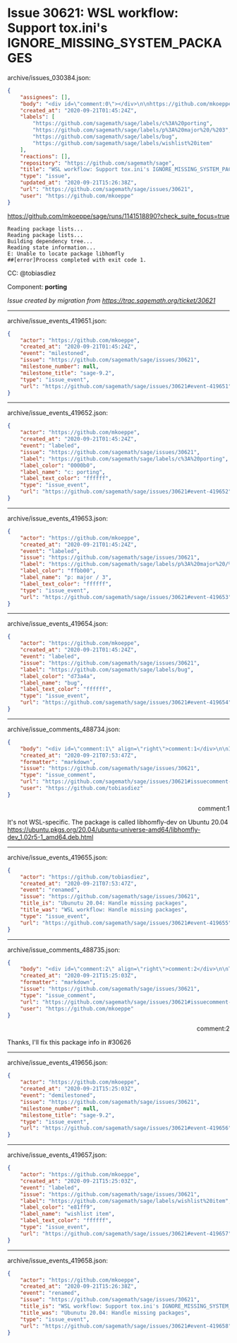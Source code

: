# Issue 30621: WSL workflow: Support tox.ini's IGNORE_MISSING_SYSTEM_PACKAGES

archive/issues_030384.json:
```json
{
    "assignees": [],
    "body": "<div id=\"comment:0\"></div>\n\nhttps://github.com/mkoeppe/sage/runs/1141518890?check_suite_focus=true\n\n```\nReading package lists...\nReading package lists...\nBuilding dependency tree...\nReading state information...\nE: Unable to locate package libhomfly\n##[error]Process completed with exit code 1.\n```\n\nCC:  @tobiasdiez\n\nComponent: **porting**\n\n_Issue created by migration from https://trac.sagemath.org/ticket/30621_\n\n",
    "created_at": "2020-09-21T01:45:24Z",
    "labels": [
        "https://github.com/sagemath/sage/labels/c%3A%20porting",
        "https://github.com/sagemath/sage/labels/p%3A%20major%20/%203",
        "https://github.com/sagemath/sage/labels/bug",
        "https://github.com/sagemath/sage/labels/wishlist%20item"
    ],
    "reactions": [],
    "repository": "https://github.com/sagemath/sage",
    "title": "WSL workflow: Support tox.ini's IGNORE_MISSING_SYSTEM_PACKAGES",
    "type": "issue",
    "updated_at": "2020-09-21T15:26:38Z",
    "url": "https://github.com/sagemath/sage/issues/30621",
    "user": "https://github.com/mkoeppe"
}
```
<div id="comment:0"></div>

https://github.com/mkoeppe/sage/runs/1141518890?check_suite_focus=true

```
Reading package lists...
Reading package lists...
Building dependency tree...
Reading state information...
E: Unable to locate package libhomfly
##[error]Process completed with exit code 1.
```

CC:  @tobiasdiez

Component: **porting**

_Issue created by migration from https://trac.sagemath.org/ticket/30621_





---

archive/issue_events_419651.json:
```json
{
    "actor": "https://github.com/mkoeppe",
    "created_at": "2020-09-21T01:45:24Z",
    "event": "milestoned",
    "issue": "https://github.com/sagemath/sage/issues/30621",
    "milestone_number": null,
    "milestone_title": "sage-9.2",
    "type": "issue_event",
    "url": "https://github.com/sagemath/sage/issues/30621#event-419651"
}
```



---

archive/issue_events_419652.json:
```json
{
    "actor": "https://github.com/mkoeppe",
    "created_at": "2020-09-21T01:45:24Z",
    "event": "labeled",
    "issue": "https://github.com/sagemath/sage/issues/30621",
    "label": "https://github.com/sagemath/sage/labels/c%3A%20porting",
    "label_color": "0000b0",
    "label_name": "c: porting",
    "label_text_color": "ffffff",
    "type": "issue_event",
    "url": "https://github.com/sagemath/sage/issues/30621#event-419652"
}
```



---

archive/issue_events_419653.json:
```json
{
    "actor": "https://github.com/mkoeppe",
    "created_at": "2020-09-21T01:45:24Z",
    "event": "labeled",
    "issue": "https://github.com/sagemath/sage/issues/30621",
    "label": "https://github.com/sagemath/sage/labels/p%3A%20major%20/%203",
    "label_color": "ffbb00",
    "label_name": "p: major / 3",
    "label_text_color": "ffffff",
    "type": "issue_event",
    "url": "https://github.com/sagemath/sage/issues/30621#event-419653"
}
```



---

archive/issue_events_419654.json:
```json
{
    "actor": "https://github.com/mkoeppe",
    "created_at": "2020-09-21T01:45:24Z",
    "event": "labeled",
    "issue": "https://github.com/sagemath/sage/issues/30621",
    "label": "https://github.com/sagemath/sage/labels/bug",
    "label_color": "d73a4a",
    "label_name": "bug",
    "label_text_color": "ffffff",
    "type": "issue_event",
    "url": "https://github.com/sagemath/sage/issues/30621#event-419654"
}
```



---

archive/issue_comments_488734.json:
```json
{
    "body": "<div id=\"comment:1\" align=\"right\">comment:1</div>\n\nIt's not WSL-specific. The package is called libhomfly-dev on Ubuntu 20.04 https://ubuntu.pkgs.org/20.04/ubuntu-universe-amd64/libhomfly-dev_1.02r5-1_amd64.deb.html",
    "created_at": "2020-09-21T07:53:47Z",
    "formatter": "markdown",
    "issue": "https://github.com/sagemath/sage/issues/30621",
    "type": "issue_comment",
    "url": "https://github.com/sagemath/sage/issues/30621#issuecomment-488734",
    "user": "https://github.com/tobiasdiez"
}
```

<div id="comment:1" align="right">comment:1</div>

It's not WSL-specific. The package is called libhomfly-dev on Ubuntu 20.04 https://ubuntu.pkgs.org/20.04/ubuntu-universe-amd64/libhomfly-dev_1.02r5-1_amd64.deb.html



---

archive/issue_events_419655.json:
```json
{
    "actor": "https://github.com/tobiasdiez",
    "created_at": "2020-09-21T07:53:47Z",
    "event": "renamed",
    "issue": "https://github.com/sagemath/sage/issues/30621",
    "title_is": "Ubunutu 20.04: Handle missing packages",
    "title_was": "WSL workflow: Handle missing packages",
    "type": "issue_event",
    "url": "https://github.com/sagemath/sage/issues/30621#event-419655"
}
```



---

archive/issue_comments_488735.json:
```json
{
    "body": "<div id=\"comment:2\" align=\"right\">comment:2</div>\n\nThanks, I'll fix this package info in #30626",
    "created_at": "2020-09-21T15:25:03Z",
    "formatter": "markdown",
    "issue": "https://github.com/sagemath/sage/issues/30621",
    "type": "issue_comment",
    "url": "https://github.com/sagemath/sage/issues/30621#issuecomment-488735",
    "user": "https://github.com/mkoeppe"
}
```

<div id="comment:2" align="right">comment:2</div>

Thanks, I'll fix this package info in #30626



---

archive/issue_events_419656.json:
```json
{
    "actor": "https://github.com/mkoeppe",
    "created_at": "2020-09-21T15:25:03Z",
    "event": "demilestoned",
    "issue": "https://github.com/sagemath/sage/issues/30621",
    "milestone_number": null,
    "milestone_title": "sage-9.2",
    "type": "issue_event",
    "url": "https://github.com/sagemath/sage/issues/30621#event-419656"
}
```



---

archive/issue_events_419657.json:
```json
{
    "actor": "https://github.com/mkoeppe",
    "created_at": "2020-09-21T15:25:03Z",
    "event": "labeled",
    "issue": "https://github.com/sagemath/sage/issues/30621",
    "label": "https://github.com/sagemath/sage/labels/wishlist%20item",
    "label_color": "e81ff9",
    "label_name": "wishlist item",
    "label_text_color": "ffffff",
    "type": "issue_event",
    "url": "https://github.com/sagemath/sage/issues/30621#event-419657"
}
```



---

archive/issue_events_419658.json:
```json
{
    "actor": "https://github.com/mkoeppe",
    "created_at": "2020-09-21T15:26:38Z",
    "event": "renamed",
    "issue": "https://github.com/sagemath/sage/issues/30621",
    "title_is": "WSL workflow: Support tox.ini's IGNORE_MISSING_SYSTEM_PACKAGES",
    "title_was": "Ubunutu 20.04: Handle missing packages",
    "type": "issue_event",
    "url": "https://github.com/sagemath/sage/issues/30621#event-419658"
}
```
